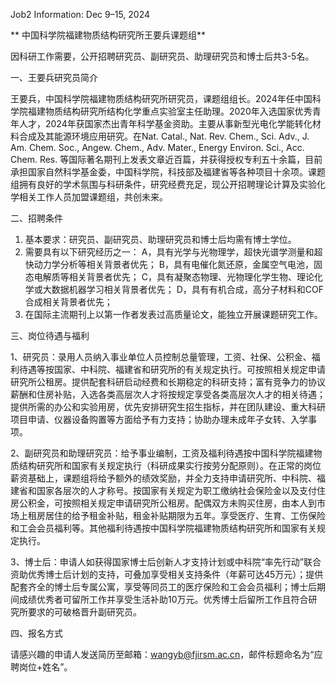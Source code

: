 Job2 Information: Dec 9–15, 2024

** 中国科学院福建物质结构研究所王要兵课题组** 

因科研工作需要，公开招聘研究员、副研究员、助理研究员和博士后共3-5名。

一、王要兵研究员简介

王要兵，中国科学院福建物质结构研究所研究员，课题组组长。2024年任中国科学院福建物质结构研究所结构化学重点实验室主任助理。2020年入选国家优秀青年人才，2024年获国家杰出青年科学基金资助。主要从事新型光电化学能转化材料合成及其能源环境应用研究。在Nat. Catal., Nat. Rev. Chem., Sci. Adv., J. Am. Chem. Soc., Angew. Chem., Adv. Mater., Energy Environ. Sci., Acc. Chem. Res. 等国际著名期刊上发表文章近百篇，并获得授权专利五十余篇，目前承担国家自然科学基金委，中国科学院，科技部及福建省等各种项目十余项。课题组拥有良好的学术氛围与科研条件，研究经费充足，现公开招聘理论计算及实验化学相关工作人员加盟课题组，共创未来。

二、招聘条件 

1. 基本要求：研究员、副研究员、助理研究员和博士后均需有博士学位。
2. 需要具有以下研究经历之一：
A，具有光学与光物理学，超快光谱学测量和超快动力学分析等相关背景者优先；
B，具有电催化氮还原，金属空气电池，固态电解质等相关背景者优先；
C，具有凝聚态物理、光物理化学生物、理论化学或大数据机器学习相关背景者优先；
D，具有有机合成，高分子材料和COF合成相关背景者优先；
3. 在国际主流期刊上以第一作者发表过高质量论文，能独立开展课题研究工作。

三、岗位待遇与福利

1、研究员：录用人员纳入事业单位人员控制总量管理，工资、社保、公积金、福利待遇等按国家、中科院、福建省和研究所的有关规定执行。可按照相关规定申请研究所公租房。提供配套科研启动经费和长期稳定的科研支持；富有竞争力的协议薪酬和住房补贴，入选各类高层次人才将按规定享受各类高层次人才的相关待遇；提供所需的办公和实验用房，优先安排研究生招生指标，并在团队建设、重大科研项目申请、仪器设备购置等方面给予有力支持；协助办理未成年子女转、入学事项。

2、副研究员和助理研究员：给予事业编制，工资及福利待遇按中国科学院福建物质结构研究所和国家有关规定执行（科研成果实行按劳分配原则）。在正常的岗位薪资基础上，课题组将给予额外的绩效奖励，并全力支持申请研究所、中科院、福建省和国家各层次的人才称号。按国家有关规定为职工缴纳社会保险金以及支付住房公积金，可按照相关规定申请研究所公租房。配偶双方未购买住房，由本人到市场上租房居住的给予租金补贴，租金补贴期限为五年。享受医疗、生育、工伤保险和工会会员福利等。其他福利待遇按中国科学院福建物质结构研究所和国家有关规定执行。

3、博士后：申请人如获得国家博士后创新人才支持计划或中科院“率先行动”联合资助优秀博士后计划的支持，可叠加享受相关支持条件（年薪可达45万元）；提供配套齐全的博士后专属公寓，享受等同员工的医疗保险和工会会员福利；博士后期间成绩优秀者可留所工作并享受生活补助10万元。优秀博士后留所工作且符合研究所要求的可破格晋升副研究员。

四、报名方式 

请感兴趣的申请人发送简历至邮箱：wangyb@fjirsm.ac.cn，邮件标题命名为“应聘岗位+姓名”。

